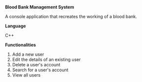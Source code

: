**Blood Bank Management System**

A console application that recreates the working of a blood bank.

**Language**

C++

**Functionalities**

1. Add a new user
2. Edit the details of an existing user
3. Delete a user's account
4. Search for a user's account
5. View all users


